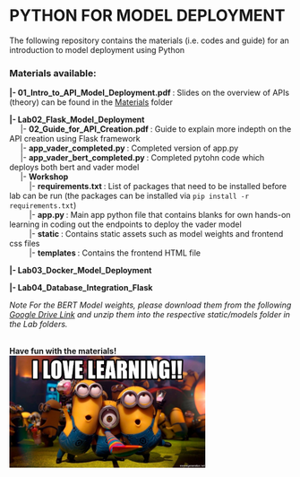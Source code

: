 # PYTHON FOR MODEL DEPLOYMENT

The following repository contains the materials (i.e. codes and guide) for an introduction to model deployment using Python

### Materials available:

<b> |- 01_Intro_to_API_Model_Deployment.pdf </b>: Slides on the overview of APIs (theory) can be found in the [Materials](Materials) folder

<b> |- Lab02_Flask_Model_Deployment </b>
<br>&nbsp;&nbsp;&nbsp;&nbsp;
        |- <b> 02_Guide_for_API_Creation.pdf </b>: Guide to explain more indepth on the API creation using Flask framework 
<br>&nbsp;&nbsp;&nbsp;&nbsp;
        |- <b> app_vader_completed.py </b>: Completed version of app.py
<br>&nbsp;&nbsp;&nbsp;&nbsp;
        |- <b> app_vader_bert_completed.py </b>: Completed pytohn code which deploys both bert and vader model
<br>&nbsp;&nbsp;&nbsp;&nbsp;
        |- <b> Workshop </b>
<br>&nbsp;&nbsp;&nbsp;&nbsp;&nbsp;&nbsp;&nbsp;&nbsp;
            |- <b> requirements.txt </b>: List of packages that need to be installed before lab can be run (the packages can be installed via `pip install -r requirements.txt`)
<br>&nbsp;&nbsp;&nbsp;&nbsp;&nbsp;&nbsp;&nbsp;&nbsp;
            |- <b> app.py </b>: Main app python file that contains blanks for own hands-on learning in coding out the endpoints to deploy the vader model
<br>&nbsp;&nbsp;&nbsp;&nbsp;&nbsp;&nbsp;&nbsp;&nbsp;
            |- <b> static </b>: Contains static assets such as model weights and frontend css files
<br>&nbsp;&nbsp;&nbsp;&nbsp;&nbsp;&nbsp;&nbsp;&nbsp;
            |- <b> templates </b>: Contains the frontend HTML file

<b> |- Lab03_Docker_Model_Deployment </b>

<b> |- Lab04_Database_Integration_Flask </b>

<i> Note For the BERT Model weights, please download them from the following [Google Drive Link](https://drive.google.com/drive/folders/1TZUOcuM29V4hq3MIjVKSAwzARJTl79sn?usp=sharing) and unzip them into the respective static/models folder in the Lab folders. </i>

<br>
<b> Have fun with the materials! </b>
<br>
<img src="i-love-learning.jpg" width="350" height="200">
